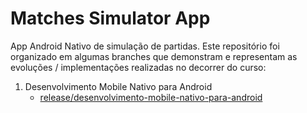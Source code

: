 # Matches Simulator App

App Android Nativo de simulação de partidas. Este repositório foi organizado em algumas branches que demonstram e representam as evoluções / implementações realizadas no decorrer do curso:
  
 1. Desenvolvimento Mobile Nativo para Android
    - [release/desenvolvimento-mobile-nativo-para-android](https://github.com/RoniPassos/matches-simulator-app/tree/release/desenvolvimento-mobile-nativo-para-android)


 
